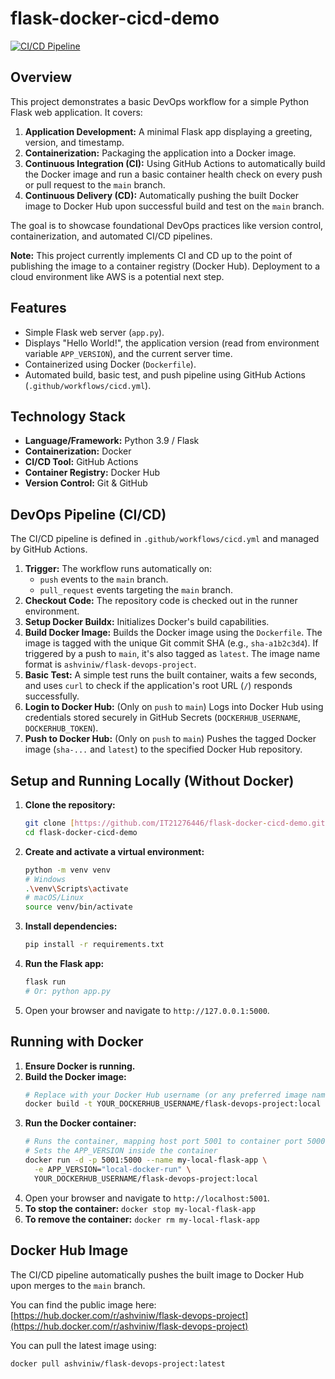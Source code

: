 # flask-docker-cicd-demo

[![CI/CD Pipeline](https://github.com/IT21276446/flask-docker-cicd-demo/workflows/cicd.yml/badge.svg)](https://github.com/IT21276446/flask-docker-cicd-demo/actions/workflows/cicd.yml)

## Overview

This project demonstrates a basic DevOps workflow for a simple Python Flask web application. It covers:

1.  **Application Development:** A minimal Flask app displaying a greeting, version, and timestamp.
2.  **Containerization:** Packaging the application into a Docker image.
3.  **Continuous Integration (CI):** Using GitHub Actions to automatically build the Docker image and run a basic container health check on every push or pull request to the `main` branch.
4.  **Continuous Delivery (CD):** Automatically pushing the built Docker image to Docker Hub upon successful build and test on the `main` branch.

The goal is to showcase foundational DevOps practices like version control, containerization, and automated CI/CD pipelines.

**Note:** This project currently implements CI and CD up to the point of publishing the image to a container registry (Docker Hub). Deployment to a cloud environment like AWS is a potential next step.

## Features

* Simple Flask web server (`app.py`).
* Displays "Hello World!", the application version (read from environment variable `APP_VERSION`), and the current server time.
* Containerized using Docker (`Dockerfile`).
* Automated build, basic test, and push pipeline using GitHub Actions (`.github/workflows/cicd.yml`).

## Technology Stack

* **Language/Framework:** Python 3.9 / Flask
* **Containerization:** Docker
* **CI/CD Tool:** GitHub Actions
* **Container Registry:** Docker Hub
* **Version Control:** Git & GitHub

## DevOps Pipeline (CI/CD)

The CI/CD pipeline is defined in `.github/workflows/cicd.yml` and managed by GitHub Actions.

1.  **Trigger:** The workflow runs automatically on:
    * `push` events to the `main` branch.
    * `pull_request` events targeting the `main` branch.
2.  **Checkout Code:** The repository code is checked out in the runner environment.
3.  **Setup Docker Buildx:** Initializes Docker's build capabilities.
4.  **Build Docker Image:** Builds the Docker image using the `Dockerfile`. The image is tagged with the unique Git commit SHA (e.g., `sha-a1b2c3d4`). If triggered by a push to `main`, it's also tagged as `latest`. The image name format is `ashviniw/flask-devops-project`.
5.  **Basic Test:** A simple test runs the built container, waits a few seconds, and uses `curl` to check if the application's root URL (`/`) responds successfully.
6.  **Login to Docker Hub:** (Only on `push` to `main`) Logs into Docker Hub using credentials stored securely in GitHub Secrets (`DOCKERHUB_USERNAME`, `DOCKERHUB_TOKEN`).
7.  **Push to Docker Hub:** (Only on `push` to `main`) Pushes the tagged Docker image (`sha-...` and `latest`) to the specified Docker Hub repository.

## Setup and Running Locally (Without Docker)

1.  **Clone the repository:**
    ```bash
    git clone [https://github.com/IT21276446/flask-docker-cicd-demo.git](https://www.google.com/search?q=https://github.com/IT21276446/flask-docker-cicd-demo.git)
    cd flask-docker-cicd-demo
    ```
2.  **Create and activate a virtual environment:**
    ```bash
    python -m venv venv
    # Windows
    .\venv\Scripts\activate
    # macOS/Linux
    source venv/bin/activate
    ```
3.  **Install dependencies:**
    ```bash
    pip install -r requirements.txt
    ```
4.  **Run the Flask app:**
    ```bash
    flask run
    # Or: python app.py
    ```
5.  Open your browser and navigate to `http://127.0.0.1:5000`.

## Running with Docker

1.  **Ensure Docker is running.**
2.  **Build the Docker image:**
    ```bash
    # Replace with your Docker Hub username (or any preferred image name)
    docker build -t YOUR_DOCKERHUB_USERNAME/flask-devops-project:local .
    ```
3.  **Run the Docker container:**
    ```bash
    # Runs the container, mapping host port 5001 to container port 5000
    # Sets the APP_VERSION inside the container
    docker run -d -p 5001:5000 --name my-local-flask-app \
      -e APP_VERSION="local-docker-run" \
      YOUR_DOCKERHUB_USERNAME/flask-devops-project:local
    ```
4.  Open your browser and navigate to `http://localhost:5001`.
5.  **To stop the container:** `docker stop my-local-flask-app`
6.  **To remove the container:** `docker rm my-local-flask-app`

## Docker Hub Image

The CI/CD pipeline automatically pushes the built image to Docker Hub upon merges to the `main` branch.

You can find the public image here:
[https://hub.docker.com/r/ashviniw/flask-devops-project](https://hub.docker.com/r/ashviniw/flask-devops-project)

You can pull the latest image using:
```bash
docker pull ashviniw/flask-devops-project:latest
